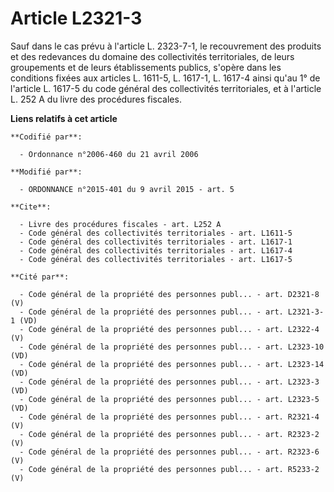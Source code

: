 # Article L2321-3

Sauf dans le cas prévu à l'article L. 2323-7-1, le recouvrement des produits et des redevances du domaine des collectivités
territoriales, de leurs groupements et de leurs établissements publics, s'opère dans les conditions fixées aux articles L.
1611-5, L. 1617-1, L. 1617-4 ainsi qu'au 1° de l'article L. 1617-5 du code général des collectivités territoriales, et à
l'article L. 252 A du livre des procédures fiscales.

**Liens relatifs à cet article**

	**Codifié par**:

	  - Ordonnance n°2006-460 du 21 avril 2006

	**Modifié par**:

	  - ORDONNANCE n°2015-401 du 9 avril 2015 - art. 5

	**Cite**:

	  - Livre des procédures fiscales - art. L252 A
	  - Code général des collectivités territoriales - art. L1611-5
	  - Code général des collectivités territoriales - art. L1617-1
	  - Code général des collectivités territoriales - art. L1617-4
	  - Code général des collectivités territoriales - art. L1617-5

	**Cité par**:

	  - Code général de la propriété des personnes publ... - art. D2321-8 (V)
	  - Code général de la propriété des personnes publ... - art. L2321-3-1 (VD)
	  - Code général de la propriété des personnes publ... - art. L2322-4 (V)
	  - Code général de la propriété des personnes publ... - art. L2323-10 (VD)
	  - Code général de la propriété des personnes publ... - art. L2323-14 (VD)
	  - Code général de la propriété des personnes publ... - art. L2323-3 (VD)
	  - Code général de la propriété des personnes publ... - art. L2323-5 (VD)
	  - Code général de la propriété des personnes publ... - art. R2321-4 (V)
	  - Code général de la propriété des personnes publ... - art. R2323-2 (V)
	  - Code général de la propriété des personnes publ... - art. R2323-6 (V)
	  - Code général de la propriété des personnes publ... - art. R5233-2 (V)
